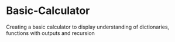 # Basic-Calculator
Creating a basic calculator to display understanding of dictionaries, functions with outputs and recursion
